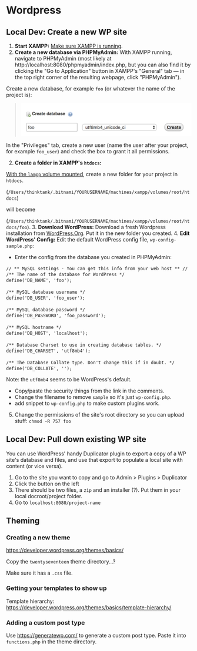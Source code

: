 # Wordpress

## Local Dev: Create a new WP site

1. **Start XAMPP:** [Make sure XAMPP is running](stack.md?id=xampp).
1. **Create a new database via PHPMyAdmin:** With XAMPP running, navigate to PHPMyAdmin (most likely at  http://localhost:8080/phpmyadmin/index.php, but you can also find it by clicking the "Go to Application" button in XAMPP's "General" tab — in the top right corner of the resulting webpage, click "PHPMyAdmin").

  Create a new database, for example `foo` (or whatever the name of the project is):

  > ![alt text](images/wordpress/phpmyadmin-createdb.png)

  In the "Privileges" tab, create a new user (name the user after your project, for example `foo_user`) and check the box to grant it all permissions.

2. **Create a folder in XAMPP's `htdocs`:**

  [With the `lampp` volume mounted](stack.md?id=mount-lampp-volume), create a new folder for your project in `htdocs`.

  (`/Users/thinktank/.bitnami/YOURUSERNAME/machines/xampp/volumes/root/htdocs`)

  will become

  (`/Users/thinktank/.bitnami/YOURUSERNAME/machines/xampp/volumes/root/htdocs/foo`).
3. **Download WordPress:** Download a fresh Wordpress installation from [WordPress.Org](https://wordpress.org/download/). Put it in the new folder you created.
4. **Edit WordPress' Config:** Edit the default WordPress config file, `wp-config-sample.php`:
  - Enter the config from the database you created in PHPMyAdmin:

  ```
  // ** MySQL settings - You can get this info from your web host ** //
  /** The name of the database for WordPress */
  define('DB_NAME', 'foo');

  /** MySQL database username */
  define('DB_USER', 'foo_user');

  /** MySQL database password */
  define('DB_PASSWORD', 'foo_password');

  /** MySQL hostname */
  define('DB_HOST', 'localhost');

  /** Database Charset to use in creating database tables. */
  define('DB_CHARSET', 'utf8mb4');

  /** The Database Collate type. Don't change this if in doubt. */
  define('DB_COLLATE', '');
  ```
  Note: the `utf8mb4` seems to be WordPress's default.

  - Copy/paste the security things from the link in the comments.
  - Change the filename to remove `sample` so it's just `wp-config.php`.
  - add snippet to `wp-config.php` to make custom plugins work.


5. Change the permissions of the site's root directory so you can upload stuff:
`chmod -R 757 foo`

## Local Dev: Pull down existing WP site

You can use WordPress' handy Duplicator plugin to export a copy of a WP site's database and files, and use that export to populate a local site with content (or vice versa).

1. Go to the site you want to copy and go to Admin > Plugins > Duplicator
2. Click the button on the left
3. There should be two files, a `zip` and an installer (?). Put them in your local docroot/project folder.
4. Go to `localhost:8080/project-name`

## Theming

### Creating a new theme

https://developer.wordpress.org/themes/basics/

Copy the `twentyseventeen` theme directory...?

Make sure it has a `.css` file.

### Getting your templates to show up

Template hierarchy: https://developer.wordpress.org/themes/basics/template-hierarchy/

### Adding a custom post type

Use https://generatewp.com/ to generate a custom post type. Paste it into `functions.php` in the theme directory.
